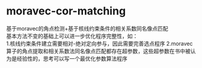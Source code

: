 # moravec-cor-matching
基于moravec的角点检测+基于核线约束条件的相关系数同名像点匹配  
基本方法不变的基础上可以进一步优化程序完整性，如：  
1.核线约束条件建立需要相对-绝对定向参与，因此需要完善选点程序
2.moravec算子的角点提取和相关系数法同名像点匹配都存在超参数，这些超参数在书中被认为是经验性的，思考可以写一个最优化参数算法程序
